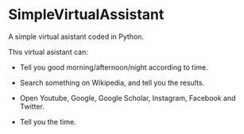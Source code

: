 # SimpleVirtualAssistant
A simple virtual asistant coded in Python.

This virtual asistant can:

- Tell you good morning/afternoon/night according to time.

- Search something on Wikipedia, and tell you the results.

- Open Youtube, Google, Google Scholar, Instagram, Facebook and Twitter.

- Tell you the time.

